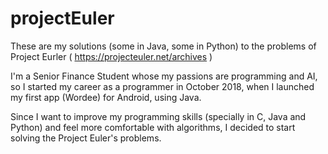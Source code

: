 # projectEuler
These are my solutions (some in Java, some in Python) to the problems of Project Eurler ( https://projecteuler.net/archives )

I'm a Senior Finance Student whose my passions are programming and AI, so I started my career as a programmer in October 2018, when I launched my first app (Wordee) for Android, using Java.

Since I want to improve my programming skills (specially in C, Java and Python) and feel more comfortable with algorithms, I decided to start solving the Project Euler's problems.
